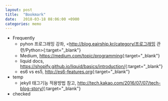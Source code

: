 ```yaml
---
layout: post
title:  "Bookmark"
date:   2018-03-18 08:06:00 +0900
categories: memo
---
```


* Frequently
  * pyhon 프로그래밍 강좌, <http://blog.eairship.kr/category/프로그래밍 관련/Python>{:target="_blank"}
  * Medium, <https://medium.com/topic/programming>{:target="_blank"}
  * liquid docs, <https://shopify.github.io/liquid/basics/introduction/>{:target="_blank"}
  * es6 vs es5, <http://es6-features.org>{:target="_blank"}
* temp
  * jekyll 태그기능 적용방법 참고, <http://tech.kakao.com/2016/07/07/tech-blog-story/>{:target="_blank"}
* checked

